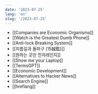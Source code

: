 ```yaml
---
date: '2023-07-25'
lang: 'en'
slug: '/2023-07-25'
---
```


- [[Companies are Economic Organisms]]
- [[Watch is the Greatest Dumb Phone]]
- [[Anti-lock Breaking System]]
- [[지름길과 돌파구 (15誠鉉)]]
- [[원하는 곳만 전자레인지]]
- [[Show me your Laptop]]
- [[TermsGPT]]
- [[Economic Development]]
- [[Alternatives to Hacker News]]
- [[Search Engine]]
- [[hreflang]]
